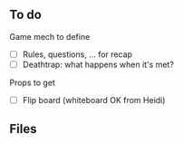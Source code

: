 ##  To do

Game mech to define
- [ ] Rules, questions, ... for recap
- [ ] Deathtrap: what happens when it's met?

Props to get
- [ ] Flip board (whiteboard OK from Heidi)

## Files

